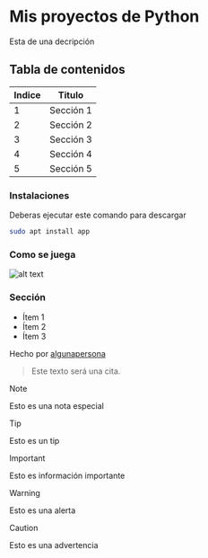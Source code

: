 # Mis proyectos de Python
Esta de una decripción

## Tabla de contenidos
| Indice | Titulo  |
|--|--|
| 1 | Sección 1 |
| 2 | Sección 2 |
| 3 | Sección 3 |
| 4 | Sección 4 |
| 5 | Sección 5 |

### Instalaciones 
Deberas ejecutar este comando para descargar

```bash
sudo apt install app
```

### Como se juega 

![alt text](https://ibb.co/JRG6GV75)


### Sección 
- Ítem 1
- Ítem 2
- Ítem 3

Hecho por [algunapersona](https://algunapersonaenestemundo)

>Este texto será una cita.

> [!NOTE]
>Esto es una nota especial

> [!TIP]
> Esto es un tip

> [!IMPORTANT]  
> Esto es información importante

> [!WARNING]  
> Esto es una alerta

> [!CAUTION]
> Esto es una advertencia